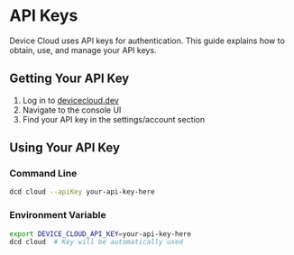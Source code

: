 # API Keys

Device Cloud uses API keys for authentication. This guide explains how to obtain, use, and manage your API keys.

## Getting Your API Key

1. Log in to [devicecloud.dev](https://devicecloud.dev)
2. Navigate to the console UI
3. Find your API key in the settings/account section

## Using Your API Key

### Command Line
```bash
dcd cloud --apiKey your-api-key-here
```

### Environment Variable
```bash
export DEVICE_CLOUD_API_KEY=your-api-key-here
dcd cloud  # Key will be automatically used
```
